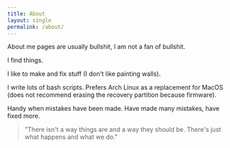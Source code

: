 ```yaml
---
title: About
layout: single
permalink: /about/
---
```


About me pages are usually bullshit, I am not a fan of bullshit.

I find things.

I like to make and fix stuff (I don't like painting walls).

I write lots of bash scripts. Prefers Arch Linux as a replacement for MacOS (does not recommend erasing the recovery partition because firmware).

Handy when mistakes have been made. Have made many mistakes, have fixed more.


> "There isn't a way things are and a way they should be. There's just what happens and what we do."
